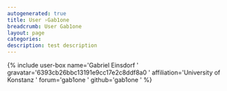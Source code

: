 ```yaml
---
autogenerated: true
title: User ›Gab1one
breadcrumb: User Gab1one
layout: page
categories: 
description: test description
---
```


{% include user-box name='Gabriel Einsdorf ' gravatar='6393cb26bbc13191e9cc17e2c8ddf8a0 ' affiliation='University of Konstanz ' forum='gab1one ' github='gab1one ' %}
